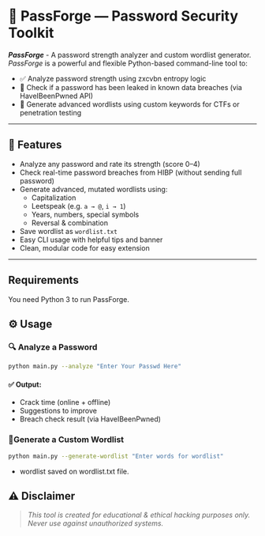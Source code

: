 # 🔐 PassForge — Password Security Toolkit
***PassForge*** - A password strength analyzer and custom wordlist generator. *PassForge* is a powerful and flexible Python-based command-line tool to:
- ✅ Analyze password strength using zxcvbn entropy logic  
- 🚨 Check if a password has been leaked in known data breaches (via HaveIBeenPwned API)  
- 🧰 Generate advanced wordlists using custom keywords for CTFs or penetration testing  

---

## 📌 Features

- Analyze any password and rate its strength (score 0–4)
- Check real-time password breaches from HIBP (without sending full password)
- Generate advanced, mutated wordlists using:
  - Capitalization
  - Leetspeak (e.g. `a → @`, `i → 1`)
  - Years, numbers, special symbols
  - Reversal & combination
- Save wordlist as `wordlist.txt`
- Easy CLI usage with helpful tips and banner
- Clean, modular code for easy extension

---
## Requirements
You need Python 3 to run PassForge.

## ⚙️ Usage

### 🔍 Analyze a Password
```bash
python main.py --analyze "Enter Your Passwd Here"
```
#### ✅ Output:
- Crack time (online + offline)
- Suggestions to improve
- Breach check result (via HaveIBeenPwned)

### 🧪Generate a Custom Wordlist
```bash
python main.py --generate-wordlist "Enter words for wordlist"
```
- wordlist saved on wordlist.txt file.

## ⚠️ Disclaimer
 > *This tool is created for educational & ethical hacking purposes only. Never use against unauthorized systems.*
